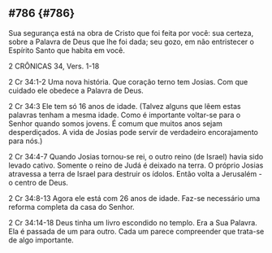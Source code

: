 ## #786 {#786}

Sua segurança está na obra de Cristo que foi feita por você: sua certeza, sobre a Palavra de Deus que lhe foi dada; seu gozo, em não entristecer o Espírito Santo que habita em você.

2 CRÔNICAS 34, Vers. 1-18

2 Cr 34:1-2 Uma nova história. Que coração terno tem Josias. Com que cuidado ele obedece a Palavra de Deus.

2 Cr 34:3 Ele tem só 16 anos de idade. (Talvez alguns que lêem estas palavras tenham a mesma idade. Como é importante voltar-se para o Senhor quando somos jovens. É comum que muitos anos sejam desperdiçados. A vida de Josias pode servir de verdadeiro encorajamento para nós.)

2 Cr 34:4-7 Quando Josias tornou-se rei, o outro reino (de Israel) havia sido levado cativo. Somente o reino de Judá é deixado na terra. O próprio Josias atravessa a terra de Israel para destruir os ídolos. Então volta a Jerusalém - o centro de Deus.

2 Cr 34:8-13 Agora ele está com 26 anos de idade. Faz-se necessário uma reforma completa da casa do Senhor.

2 Cr 34:14-18 Deus tinha um livro escondido no templo. Era a Sua Palavra. Ela é passada de um para outro. Cada um parece compreender que trata-se de algo importante.